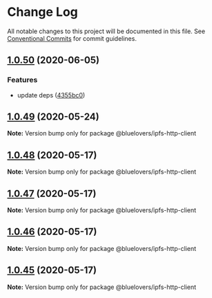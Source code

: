# Change Log

All notable changes to this project will be documented in this file.
See [Conventional Commits](https://conventionalcommits.org) for commit guidelines.

## [1.0.50](https://github.com/bluelovers/ws-ipfs/compare/@bluelovers/ipfs-http-client@1.0.49...@bluelovers/ipfs-http-client@1.0.50) (2020-06-05)


### Features

* update deps ([4355bc0](https://github.com/bluelovers/ws-ipfs/commit/4355bc0161fa03725b7455cee33ac834a99b7cd9))





## [1.0.49](https://github.com/bluelovers/ws-ipfs/compare/@bluelovers/ipfs-http-client@1.0.48...@bluelovers/ipfs-http-client@1.0.49) (2020-05-24)

**Note:** Version bump only for package @bluelovers/ipfs-http-client





## [1.0.48](https://github.com/bluelovers/ws-ipfs/compare/@bluelovers/ipfs-http-client@1.0.47...@bluelovers/ipfs-http-client@1.0.48) (2020-05-17)

**Note:** Version bump only for package @bluelovers/ipfs-http-client





## [1.0.47](https://github.com/bluelovers/ws-ipfs/compare/@bluelovers/ipfs-http-client@1.0.46...@bluelovers/ipfs-http-client@1.0.47) (2020-05-17)

**Note:** Version bump only for package @bluelovers/ipfs-http-client





## [1.0.46](https://github.com/bluelovers/ws-ipfs/compare/@bluelovers/ipfs-http-client@1.0.45...@bluelovers/ipfs-http-client@1.0.46) (2020-05-17)

**Note:** Version bump only for package @bluelovers/ipfs-http-client





## [1.0.45](https://github.com/bluelovers/ws-ipfs/compare/@bluelovers/ipfs-http-client@1.0.44...@bluelovers/ipfs-http-client@1.0.45) (2020-05-17)

**Note:** Version bump only for package @bluelovers/ipfs-http-client
